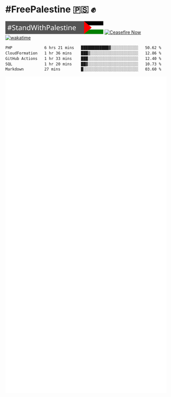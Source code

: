 # #FreePalestine 🇵🇸 ✊

[![github](https://raw.githubusercontent.com/saedyousef/StandWithPalestine/main/badges/flat/StandWithPalestine.svg)](https://github.com/saedyousef/StandWithPalestine)
[![Ceasefire Now](https://badge.techforpalestine.org/default)](https://techforpalestine.org/learn-more)
[![wakatime](https://wakatime.com/badge/user/03bf07e2-4c78-4826-8603-8922f0241061.svg)](https://wakatime.com/@03bf07e2-4c78-4826-8603-8922f0241061)
<!-- [![committers.top badge](https://user-badge.committers.top/jordan_private/saedyousef.svg)](https://user-badge.committers.top/jordan_private/saedyousef) -->

<!-- ![Profile Views](https://visitor-badge.glitch.me/badge?page_id=saedyousef.saedyousef&left_color=grey&right_color=blue&left_text=👀+Profile+Views) -->



<!-- <img src="https://github-readme-stats.vercel.app/api?username=saedyousef&show_icons=true&count_private=true" width="100%" /> --> 

<!--START_SECTION:waka-->

```txt
PHP              6 hrs 21 mins   ████████████▓░░░░░░░░░░░░   50.62 %
CloudFormation   1 hr 36 mins    ███▒░░░░░░░░░░░░░░░░░░░░░   12.86 %
GitHub Actions   1 hr 33 mins    ███░░░░░░░░░░░░░░░░░░░░░░   12.40 %
SQL              1 hr 20 mins    ██▓░░░░░░░░░░░░░░░░░░░░░░   10.73 %
Markdown         27 mins         █░░░░░░░░░░░░░░░░░░░░░░░░   03.60 %
```

<!--END_SECTION:waka-->
    
<!-- ![github contribution grid snake animation](https://raw.githubusercontent.com/saedyousef/saedyousef/output/github-contribution-grid-snake.svg) -->


![Metrics](./github-metrics.svg)